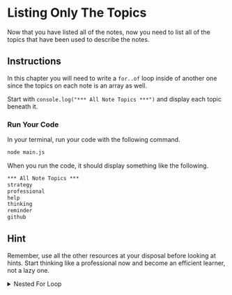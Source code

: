 # Listing Only The Topics

Now that you have listed all of the notes, now you need to list all of the topics that have been used to describe the notes.

## Instructions

In this chapter you will need to write a `for..of` loop inside of another one since the topics on each note is an array as well.

Start with `console.log("*** All Note Topics ***")` and display each topic beneath it.


### Run Your Code

In your terminal, run your code with the following command.

```sh
node main.js
```

When you run the code, it should display something like the following.

```txt
*** All Note Topics ***
strategy
professional
help
thinking
reminder
github
```

## Hint

Remember, use all the other resources at your disposal before looking at hints. Start thinking like a professional now and become an efficient learner, not a lazy one.

<details>
    <summary>Nested For Loop</summary>

```js
for (const note of notes) {
    for (const topic of note.topics) {

    }
}
```
</details>
